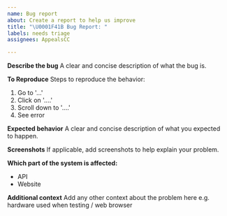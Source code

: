 ```yaml
---
name: Bug report
about: Create a report to help us improve
title: "\U0001F41B Bug Report: "
labels: needs triage
assignees: AppealsCC

---
```


**Describe the bug**
A clear and concise description of what the bug is.

**To Reproduce**
Steps to reproduce the behavior:
1. Go to '...'
2. Click on '....'
3. Scroll down to '....'
4. See error

**Expected behavior**
A clear and concise description of what you expected to happen.

**Screenshots**
If applicable, add screenshots to help explain your problem.

**Which part of the system is affected:**
 - API
- Website

**Additional context**
Add any other context about the problem here e.g. hardware used when testing / web browser
